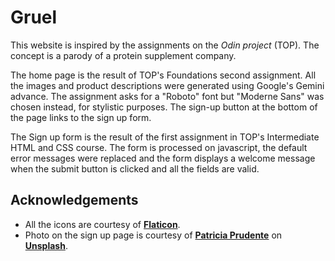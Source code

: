 # Gruel

This website is inspired by the assignments on the *Odin project* (TOP). The concept is a parody of a
protein supplement company.

The home page is the result of TOP's Foundations second assignment. All the images and product descriptions were generated using Google's Gemini advance. The assignment asks for a "Roboto" font but "Moderne Sans" was chosen instead, for stylistic purposes. The sign-up button at the bottom of the page links to the sign up form.

The Sign up form is the result of the first assignment in TOP's Intermediate HTML and CSS course. The form is processed on javascript, the default error messages were replaced and the form displays a welcome message when the submit button is clicked and all the fields are valid.

## Acknowledgements

* All the icons are courtesy of [__Flaticon__](https://www.flaticon.com/).
* Photo on the sign up page is courtesy of [__Patricia Prudente__](https://www.instagram.com/apsprudente/) on [__Unsplash__](https://unsplash.com/). 